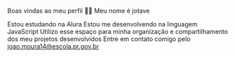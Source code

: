Boas vindas ao meu perfil 💙💙
Meu nome é jotave

Estou estudando na Alura
Estou me desenvolvendo na linguagem JavaScript
Utilizo esse espaço para minha organização e compartilhamento dos meu projetos desenvolvidos
Entre em contato comigo pelo joao.moura14@escola.pr.gov.br
